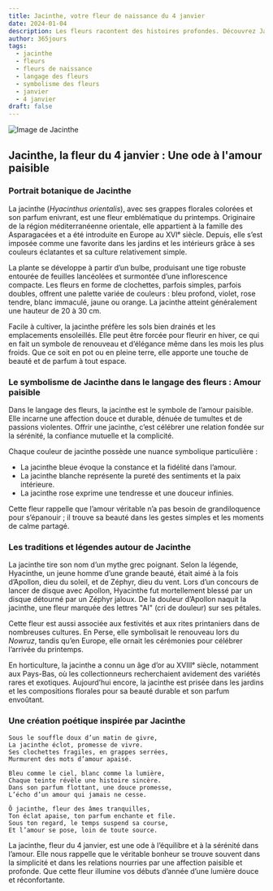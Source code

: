```yaml
---
title: Jacinthe, votre fleur de naissance du 4 janvier
date: 2024-01-04
description: Les fleurs racontent des histoires profondes. Découvrez Jacinthe, votre fleur de naissance du 4 janvier, ses symboles et récits fascinants. Plongez dans sa signification et son langage unique dans l'art floral.
author: 365jours
tags:
  - jacinthe
  - fleurs
  - fleurs de naissance
  - langage des fleurs
  - symbolisme des fleurs
  - janvier
  - 4 janvier
draft: false
---
```



![Image de Jacinthe](https://cdn.pixabay.com/photo/2016/03/24/22/09/hyacinthus-orientalis-1277753_1280.jpg#center)


## Jacinthe, la fleur du 4 janvier : Une ode à l'amour paisible

### Portrait botanique de Jacinthe

La jacinthe (_Hyacinthus orientalis_), avec ses grappes florales colorées et son parfum enivrant, est une fleur emblématique du printemps. Originaire de la région méditerranéenne orientale, elle appartient à la famille des Asparagacées et a été introduite en Europe au XVIᵉ siècle. Depuis, elle s’est imposée comme une favorite dans les jardins et les intérieurs grâce à ses couleurs éclatantes et sa culture relativement simple.

La plante se développe à partir d’un bulbe, produisant une tige robuste entourée de feuilles lancéolées et surmontée d’une inflorescence compacte. Les fleurs en forme de clochettes, parfois simples, parfois doubles, offrent une palette variée de couleurs : bleu profond, violet, rose tendre, blanc immaculé, jaune ou orange. La jacinthe atteint généralement une hauteur de 20 à 30 cm.

Facile à cultiver, la jacinthe préfère les sols bien drainés et les emplacements ensoleillés. Elle peut être forcée pour fleurir en hiver, ce qui en fait un symbole de renouveau et d’élégance même dans les mois les plus froids. Que ce soit en pot ou en pleine terre, elle apporte une touche de beauté et de parfum à tout espace.

### Le symbolisme de Jacinthe dans le langage des fleurs : Amour paisible

Dans le langage des fleurs, la jacinthe est le symbole de l’amour paisible. Elle incarne une affection douce et durable, dénuée de tumultes et de passions violentes. Offrir une jacinthe, c’est célébrer une relation fondée sur la sérénité, la confiance mutuelle et la complicité.

Chaque couleur de jacinthe possède une nuance symbolique particulière :

- La jacinthe bleue évoque la constance et la fidélité dans l’amour.
- La jacinthe blanche représente la pureté des sentiments et la paix intérieure.
- La jacinthe rose exprime une tendresse et une douceur infinies.

Cette fleur rappelle que l’amour véritable n’a pas besoin de grandiloquence pour s’épanouir ; il trouve sa beauté dans les gestes simples et les moments de calme partagé.

### Les traditions et légendes autour de Jacinthe

La jacinthe tire son nom d’un mythe grec poignant. Selon la légende, Hyacinthe, un jeune homme d’une grande beauté, était aimé à la fois d’Apollon, dieu du soleil, et de Zéphyr, dieu du vent. Lors d’un concours de lancer de disque avec Apollon, Hyacinthe fut mortellement blessé par un disque détourné par un Zéphyr jaloux. De la douleur d’Apollon naquit la jacinthe, une fleur marquée des lettres "AI" (cri de douleur) sur ses pétales.

Cette fleur est aussi associée aux festivités et aux rites printaniers dans de nombreuses cultures. En Perse, elle symbolisait le renouveau lors du _Nowruz_, tandis qu’en Europe, elle ornait les cérémonies pour célébrer l’arrivée du printemps.

En horticulture, la jacinthe a connu un âge d’or au XVIIIᵉ siècle, notamment aux Pays-Bas, où les collectionneurs recherchaient avidement des variétés rares et exotiques. Aujourd’hui encore, la jacinthe est prisée dans les jardins et les compositions florales pour sa beauté durable et son parfum envoûtant.

### Une création poétique inspirée par Jacinthe

```
Sous le souffle doux d’un matin de givre,  
La jacinthe éclot, promesse de vivre.  
Ses clochettes fragiles, en grappes serrées,  
Murmurent des mots d’amour apaisé.  

Bleu comme le ciel, blanc comme la lumière,  
Chaque teinte révèle une histoire sincère.  
Dans son parfum flottant, une douce promesse,  
L’écho d’un amour qui jamais ne cesse.  

Ô jacinthe, fleur des âmes tranquilles,  
Ton éclat apaise, ton parfum enchante et file.  
Sous ton regard, le temps suspend sa course,  
Et l’amour se pose, loin de toute source.  
```

La jacinthe, fleur du 4 janvier, est une ode à l’équilibre et à la sérénité dans l’amour. Elle nous rappelle que le véritable bonheur se trouve souvent dans la simplicité et dans les relations nourries par une affection paisible et profonde. Que cette fleur illumine vos débuts d’année d’une lumière douce et réconfortante.